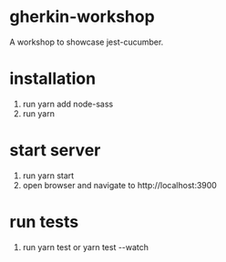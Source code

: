 # gherkin-workshop
A workshop to showcase jest-cucumber.

# installation
1. run yarn add node-sass
2. run yarn

# start server
1. run yarn start
2. open browser and navigate to http://localhost:3900

# run tests
1. run yarn test or yarn test --watch
